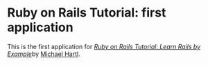 # Ruby on Rails Tutorial: first application

This is the first application for
[*Ruby on Rails Tutorial: Learn Rails by Example*](http://railstutorial.org/)by [Michael Hartl](http://michaelhartl.com/).
